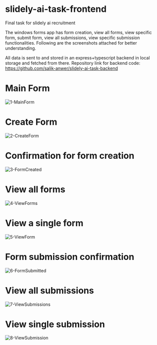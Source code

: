 # slidely-ai-task-frontend
Final task for slidely ai recruitment

The windows forms app has form creation, view all forms, view specific form, submit form, view all submissions, view specific submission functionalities.
Following are the screenshots attached for better understanding.

All data is sent to and stored in an express+typescript backend in local storage and fetched from there.
Repository link for backend code: https://github.com/salik-anwer/slidely-ai-task-backend

# Main Form
![1-MainForm](https://github.com/salik-anwer/slidely-ai-task-frontend/assets/86662173/51fa83bb-507a-482f-8d27-0c4fc9f78f15)

# Create Form
![2-CreateForm](https://github.com/salik-anwer/slidely-ai-task-frontend/assets/86662173/5b3b48c4-f529-491a-976a-9fec3229581a)

# Confirmation for form creation
![3-FormCreated](https://github.com/salik-anwer/slidely-ai-task-frontend/assets/86662173/96cdccbb-6da8-4b2c-9417-6915a55d4b8b)

# View all forms
![4-ViewForms](https://github.com/salik-anwer/slidely-ai-task-frontend/assets/86662173/8bb24473-de8e-43d8-a3df-135b35f7eace)

# View a single form
![5-ViewForm](https://github.com/salik-anwer/slidely-ai-task-frontend/assets/86662173/74a3c107-9182-4b19-8b85-e0f33579b563)

# Form submission confirmation
![6-FormSubmitted](https://github.com/salik-anwer/slidely-ai-task-frontend/assets/86662173/e937886e-7384-4a6c-8ceb-a833e9ff6e03)

# View all submissions
![7-ViewSubmissions](https://github.com/salik-anwer/slidely-ai-task-frontend/assets/86662173/75d33470-36ad-4f00-8166-ee928d265887)

# View single submission
![8-ViewSubmission](https://github.com/salik-anwer/slidely-ai-task-frontend/assets/86662173/e789652b-3fd3-4aea-a979-e40dbbcae2fd)


